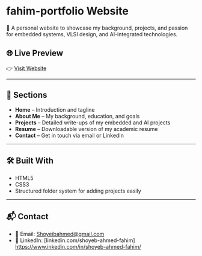 # fahim-portfolio Website

🚀 A personal website to showcase my background, projects, and passion for embedded systems, VLSI design, and AI-integrated technologies.

## 🌐 Live Preview
👉 [Visit Website](https://shoyeib.github.io/fahim-portfolio/)  


---

## 📂 Sections

- **Home** – Introduction and tagline
- **About Me** – My background, education, and goals
- **Projects** – Detailed write-ups of my embedded and AI projects
- **Resume** – Downloadable version of my academic resume
- **Contact** – Get in touch via email or LinkedIn

---

## 🛠️ Built With

- HTML5
- CSS3
- Structured folder system for adding projects easily

---

## 📬 Contact

- 📧 Email: Shoyeibahmed@gmail.com
- 🔗 LinkedIn: [linkedin.com/shoyeb-ahmed-fahim] https://www.inkedin.com/in/shoyeb-ahmed-fahim/
